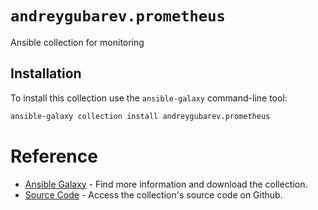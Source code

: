 # `andreygubarev.prometheus`

Ansible collection for monitoring

## Installation

To install this collection use the `ansible-galaxy` command-line tool:

```sh
ansible-galaxy collection install andreygubarev.prometheus
```

# Reference

- [Ansible Galaxy](https://galaxy.ansible.com/andreygubarev/prometheus) - Find more information and download the collection.
- [Source Code](https://github.com/andreygubarev/ansible-prometheus) - Access the collection's source code on Github.

